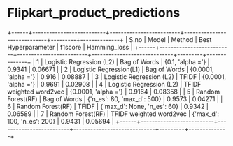 # Flipkart_product_predictions
+------+--------------------------+-------------------------+-----------------------------+---------+--------------+
| S.no |          Model           |          Method         |     Best Hyperparameter     | f1score | Hamming_loss |
+------+--------------------------+-------------------------+-----------------------------+---------+--------------+
|  1   | Logistic Regression (L2) |       Bag of Words      |       {0.1, 'alpha ='}      |  0.9341 |   0.06671    |
|  2   | Logistic Regression(L1)  |       Bag of Words      |     {0.0001, 'alpha ='}     |  0.916  |   0.08887    |
|  3   | Logistic Regression (L2) |          TFIDF          |     {0.0001, 'alpha ='}     |  0.9691 |   0.02908    |
|  4   | Logistic Regression (L2) | TFIDF weighted word2vec |     {0.0001, 'alpha ='}     |  0.9164 |   0.08358    |
|  5   |    Random Forest(RF)     |       Bag of Words      |  {'n_es': 80, 'max_d': 500} |  0.9573 |   0.04271    |
|  6   |    Random Forest(RF)     |          TFIDF          | {'max_d': None, 'n_es': 60} |  0.9342 |   0.06589    |
|  7   |    Random Forest(RF)     | TFIDF weighted word2vec | {'max_d': 100, 'n_es': 200} |  0.9431 |   0.05694    |
+------+--------------------------+-------------------------+-----------------------------+---------+--------------+
